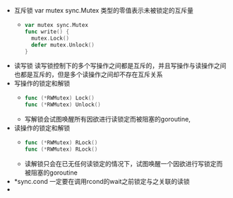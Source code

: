 - 互斥锁  var mutex sync.Mutex 类型的零值表示未被锁定的互斥量
	- ``` go
	  var mutex sync.Mutex
	  func write() {
	    mutex.Lock()
	    defer mutex.Unlock()
	  }
	  ```
- 读写锁 读写锁控制下的多个写操作之间都是互斥的，并且写操作与读操作之间也都是互斥的，但是多个读操作之间却不存在互斥关系
- 写操作的锁定和解锁
	- ``` go
	  func (*RWMutex) Lock()
	  func (*RWMutex) Unlock()
	  ```
	- 写解锁会试图唤醒所有因欲进行读锁定而被阻塞的goroutine,
- 读操作的锁定和解锁
	- ``` go
	  func (*RWMutex) RLock()
	  func (*RWMutex) RLock()	
	  ```
	- 读解锁只会在已无任何读锁定的情况下，试图唤醒一个因欲进行写锁定而被阻塞的goroutine
- *sync.cond 一定要在调用rcond的wait之前锁定与之关联的读锁
-